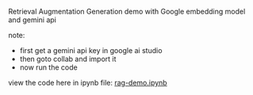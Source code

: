 Retrieval Augmentation Generation demo with Google embedding model and gemini api

note:

- first get a gemini api key in google ai studio
- then goto collab and import it
- now run the code

  
view the code here in ipynb file: [rag-demo.ipynb](https://github.com/CrackedResearcher/rag-demo-chatbot/blob/main/rag-demo.ipynb)
